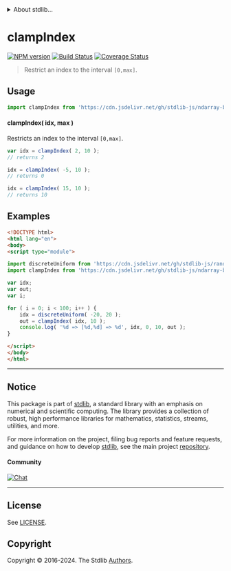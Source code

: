 <!--

@license Apache-2.0

Copyright (c) 2018 The Stdlib Authors.

Licensed under the Apache License, Version 2.0 (the "License");
you may not use this file except in compliance with the License.
You may obtain a copy of the License at

   http://www.apache.org/licenses/LICENSE-2.0

Unless required by applicable law or agreed to in writing, software
distributed under the License is distributed on an "AS IS" BASIS,
WITHOUT WARRANTIES OR CONDITIONS OF ANY KIND, either express or implied.
See the License for the specific language governing permissions and
limitations under the License.

-->


<details>
  <summary>
    About stdlib...
  </summary>
  <p>We believe in a future in which the web is a preferred environment for numerical computation. To help realize this future, we've built stdlib. stdlib is a standard library, with an emphasis on numerical and scientific computation, written in JavaScript (and C) for execution in browsers and in Node.js.</p>
  <p>The library is fully decomposable, being architected in such a way that you can swap out and mix and match APIs and functionality to cater to your exact preferences and use cases.</p>
  <p>When you use stdlib, you can be absolutely certain that you are using the most thorough, rigorous, well-written, studied, documented, tested, measured, and high-quality code out there.</p>
  <p>To join us in bringing numerical computing to the web, get started by checking us out on <a href="https://github.com/stdlib-js/stdlib">GitHub</a>, and please consider <a href="https://opencollective.com/stdlib">financially supporting stdlib</a>. We greatly appreciate your continued support!</p>
</details>

# clampIndex

[![NPM version][npm-image]][npm-url] [![Build Status][test-image]][test-url] [![Coverage Status][coverage-image]][coverage-url] <!-- [![dependencies][dependencies-image]][dependencies-url] -->

> Restrict an index to the interval `[0,max]`.

<!-- Section to include introductory text. Make sure to keep an empty line after the intro `section` element and another before the `/section` close. -->

<section class="intro">

</section>

<!-- /.intro -->

<!-- Package usage documentation. -->



<section class="usage">

## Usage

```javascript
import clampIndex from 'https://cdn.jsdelivr.net/gh/stdlib-js/ndarray-base-clamp-index@v0.2.0-esm/index.mjs';
```

#### clampIndex( idx, max )

Restricts an index to the interval `[0,max]`.

```javascript
var idx = clampIndex( 2, 10 );
// returns 2

idx = clampIndex( -5, 10 );
// returns 0

idx = clampIndex( 15, 10 );
// returns 10
```

</section>

<!-- /.usage -->

<!-- Package usage notes. Make sure to keep an empty line after the `section` element and another before the `/section` close. -->

<section class="notes">

</section>

<!-- /.notes -->

<!-- Package usage examples. -->

<section class="examples">

## Examples

<!-- eslint no-undef: "error" -->

```html
<!DOCTYPE html>
<html lang="en">
<body>
<script type="module">

import discreteUniform from 'https://cdn.jsdelivr.net/gh/stdlib-js/random-base-discrete-uniform@esm/index.mjs';
import clampIndex from 'https://cdn.jsdelivr.net/gh/stdlib-js/ndarray-base-clamp-index@v0.2.0-esm/index.mjs';

var idx;
var out;
var i;

for ( i = 0; i < 100; i++ ) {
    idx = discreteUniform( -20, 20 );
    out = clampIndex( idx, 10 );
    console.log( '%d => [%d,%d] => %d', idx, 0, 10, out );
}

</script>
</body>
</html>
```

</section>

<!-- /.examples -->

<!-- Section to include cited references. If references are included, add a horizontal rule *before* the section. Make sure to keep an empty line after the `section` element and another before the `/section` close. -->

<section class="references">

</section>

<!-- /.references -->

<!-- Section for related `stdlib` packages. Do not manually edit this section, as it is automatically populated. -->

<section class="related">

</section>

<!-- /.related -->

<!-- Section for all links. Make sure to keep an empty line after the `section` element and another before the `/section` close. -->


<section class="main-repo" >

* * *

## Notice

This package is part of [stdlib][stdlib], a standard library with an emphasis on numerical and scientific computing. The library provides a collection of robust, high performance libraries for mathematics, statistics, streams, utilities, and more.

For more information on the project, filing bug reports and feature requests, and guidance on how to develop [stdlib][stdlib], see the main project [repository][stdlib].

#### Community

[![Chat][chat-image]][chat-url]

---

## License

See [LICENSE][stdlib-license].


## Copyright

Copyright &copy; 2016-2024. The Stdlib [Authors][stdlib-authors].

</section>

<!-- /.stdlib -->

<!-- Section for all links. Make sure to keep an empty line after the `section` element and another before the `/section` close. -->

<section class="links">

[npm-image]: http://img.shields.io/npm/v/@stdlib/ndarray-base-clamp-index.svg
[npm-url]: https://npmjs.org/package/@stdlib/ndarray-base-clamp-index

[test-image]: https://github.com/stdlib-js/ndarray-base-clamp-index/actions/workflows/test.yml/badge.svg?branch=v0.2.0
[test-url]: https://github.com/stdlib-js/ndarray-base-clamp-index/actions/workflows/test.yml?query=branch:v0.2.0

[coverage-image]: https://img.shields.io/codecov/c/github/stdlib-js/ndarray-base-clamp-index/main.svg
[coverage-url]: https://codecov.io/github/stdlib-js/ndarray-base-clamp-index?branch=main

<!--

[dependencies-image]: https://img.shields.io/david/stdlib-js/ndarray-base-clamp-index.svg
[dependencies-url]: https://david-dm.org/stdlib-js/ndarray-base-clamp-index/main

-->

[chat-image]: https://img.shields.io/gitter/room/stdlib-js/stdlib.svg
[chat-url]: https://app.gitter.im/#/room/#stdlib-js_stdlib:gitter.im

[stdlib]: https://github.com/stdlib-js/stdlib

[stdlib-authors]: https://github.com/stdlib-js/stdlib/graphs/contributors

[umd]: https://github.com/umdjs/umd
[es-module]: https://developer.mozilla.org/en-US/docs/Web/JavaScript/Guide/Modules

[deno-url]: https://github.com/stdlib-js/ndarray-base-clamp-index/tree/deno
[deno-readme]: https://github.com/stdlib-js/ndarray-base-clamp-index/blob/deno/README.md
[umd-url]: https://github.com/stdlib-js/ndarray-base-clamp-index/tree/umd
[umd-readme]: https://github.com/stdlib-js/ndarray-base-clamp-index/blob/umd/README.md
[esm-url]: https://github.com/stdlib-js/ndarray-base-clamp-index/tree/esm
[esm-readme]: https://github.com/stdlib-js/ndarray-base-clamp-index/blob/esm/README.md
[branches-url]: https://github.com/stdlib-js/ndarray-base-clamp-index/blob/main/branches.md

[stdlib-license]: https://raw.githubusercontent.com/stdlib-js/ndarray-base-clamp-index/main/LICENSE

</section>

<!-- /.links -->
